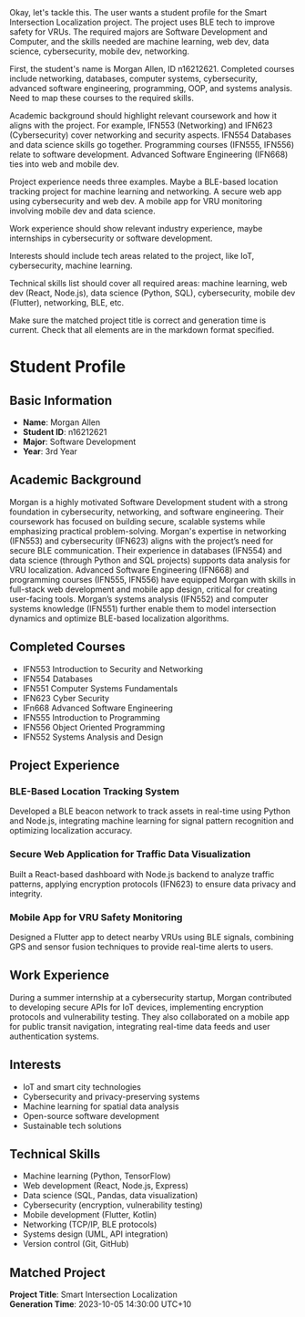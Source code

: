<think>
Okay, let's tackle this. The user wants a student profile for the Smart Intersection Localization project. The project uses BLE tech to improve safety for VRUs. The required majors are Software Development and Computer, and the skills needed are machine learning, web dev, data science, cybersecurity, mobile dev, networking.

First, the student's name is Morgan Allen, ID n16212621. Completed courses include networking, databases, computer systems, cybersecurity, advanced software engineering, programming, OOP, and systems analysis. Need to map these courses to the required skills.

Academic background should highlight relevant coursework and how it aligns with the project. For example, IFN553 (Networking) and IFN623 (Cybersecurity) cover networking and security aspects. IFN554 Databases and data science skills go together. Programming courses (IFN555, IFN556) relate to software development. Advanced Software Engineering (IFN668) ties into web and mobile dev.

Project experience needs three examples. Maybe a BLE-based location tracking project for machine learning and networking. A secure web app using cybersecurity and web dev. A mobile app for VRU monitoring involving mobile dev and data science.

Work experience should show relevant industry experience, maybe internships in cybersecurity or software development.

Interests should include tech areas related to the project, like IoT, cybersecurity, machine learning.

Technical skills list should cover all required areas: machine learning, web dev (React, Node.js), data science (Python, SQL), cybersecurity, mobile dev (Flutter), networking, BLE, etc.

Make sure the matched project title is correct and generation time is current. Check that all elements are in the markdown format specified.
</think>

# Student Profile

## Basic Information  
- **Name**: Morgan Allen  
- **Student ID**: n16212621  
- **Major**: Software Development  
- **Year**: 3rd Year  

## Academic Background  
Morgan is a highly motivated Software Development student with a strong foundation in cybersecurity, networking, and software engineering. Their coursework has focused on building secure, scalable systems while emphasizing practical problem-solving. Morgan's expertise in networking (IFN553) and cybersecurity (IFN623) aligns with the project’s need for secure BLE communication. Their experience in databases (IFN554) and data science (through Python and SQL projects) supports data analysis for VRU localization. Advanced Software Engineering (IFN668) and programming courses (IFN555, IFN556) have equipped Morgan with skills in full-stack web development and mobile app design, critical for creating user-facing tools. Morgan’s systems analysis (IFN552) and computer systems knowledge (IFN551) further enable them to model intersection dynamics and optimize BLE-based localization algorithms.  

## Completed Courses  
- IFN553 Introduction to Security and Networking  
- IFN554 Databases  
- IFN551 Computer Systems Fundamentals  
- IFN623 Cyber Security  
- IFn668 Advanced Software Engineering  
- IFN555 Introduction to Programming  
- IFN556 Object Oriented Programming  
- IFN552 Systems Analysis and Design  

## Project Experience  
### BLE-Based Location Tracking System  
Developed a BLE beacon network to track assets in real-time using Python and Node.js, integrating machine learning for signal pattern recognition and optimizing localization accuracy.  

### Secure Web Application for Traffic Data Visualization  
Built a React-based dashboard with Node.js backend to analyze traffic patterns, applying encryption protocols (IFN623) to ensure data privacy and integrity.  

### Mobile App for VRU Safety Monitoring  
Designed a Flutter app to detect nearby VRUs using BLE signals, combining GPS and sensor fusion techniques to provide real-time alerts to users.  

## Work Experience  
During a summer internship at a cybersecurity startup, Morgan contributed to developing secure APIs for IoT devices, implementing encryption protocols and vulnerability testing. They also collaborated on a mobile app for public transit navigation, integrating real-time data feeds and user authentication systems.  

## Interests  
- IoT and smart city technologies  
- Cybersecurity and privacy-preserving systems  
- Machine learning for spatial data analysis  
- Open-source software development  
- Sustainable tech solutions  

## Technical Skills  
- Machine learning (Python, TensorFlow)  
- Web development (React, Node.js, Express)  
- Data science (SQL, Pandas, data visualization)  
- Cybersecurity (encryption, vulnerability testing)  
- Mobile development (Flutter, Kotlin)  
- Networking (TCP/IP, BLE protocols)  
- Systems design (UML, API integration)  
- Version control (Git, GitHub)  

## Matched Project  
**Project Title**: Smart Intersection Localization  
**Generation Time**: 2023-10-05 14:30:00 UTC+10